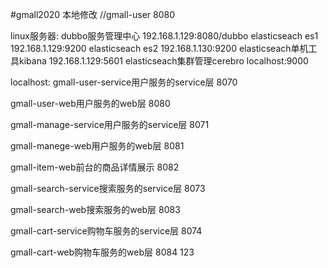 #gmall2020 本地修改
//gmall-user 8080

linux服务器:
dubbo服务管理中心 192.168.1.129:8080/dubbo
elasticseach es1 192.168.1.129:9200
elasticseach es2 192.168.1.130:9200
elasticseach单机工具kibana 192.168.1.129:5601
elasticseach集群管理cerebro localhost:9000

localhost:
gmall-user-service用户服务的service层 8070

gmall-user-web用户服务的web层 8080

gmall-manage-service用户服务的service层 8071
 
gmall-manege-web用户服务的web层 8081

gmall-item-web前台的商品详情展示 8082

gmall-search-service搜索服务的service层 8073
 
gmall-search-web搜索服务的web层 8083

gmall-cart-service购物车服务的service层 8074
 
gmall-cart-web购物车服务的web层 8084
123

